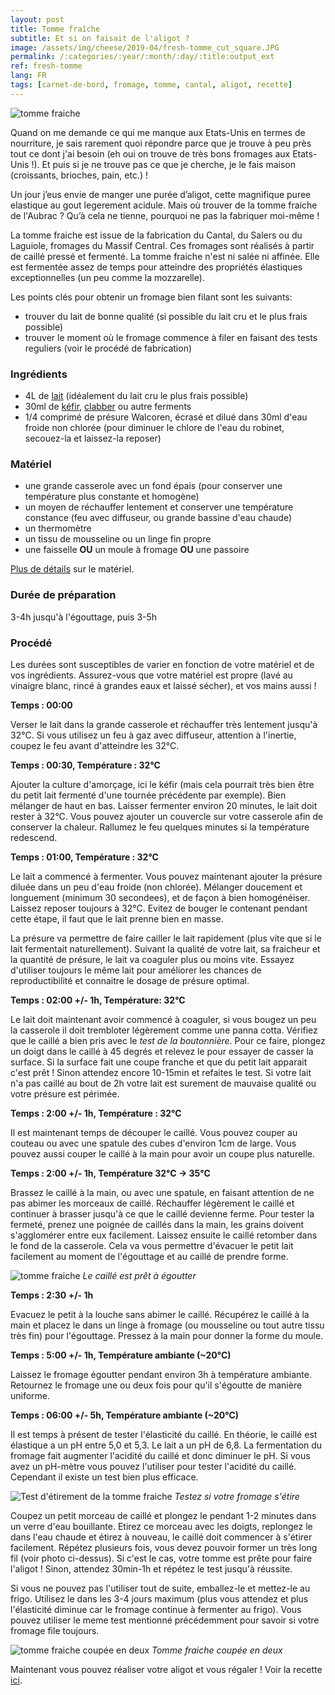 ```yaml
---
layout: post
title: Tomme fraîche
subtitle: Et si on faisait de l'aligot ?
image: /assets/img/cheese/2019-04/fresh-tomme_cut_square.JPG
permalink: /:categories/:year/:month/:day/:title:output_ext
ref: fresh-tomme
lang: FR
tags: [carnet-de-bord, fromage, tomme, cantal, aligot, recette]
---
```


![tomme fraiche]({{site.baseurl}}/assets/img/cheese/2019-04/fresh-tomme.JPG)

<!--excerpt.start-->
Quand on me demande ce qui me manque aux Etats-Unis en termes de nourriture, je sais rarement quoi répondre parce que je trouve à peu près tout ce dont j'ai besoin (eh oui on trouve de très bons fromages aux Etats-Unis !). 
Et puis si je ne trouve pas ce que je cherche, je le fais maison (croissants, brioches, pain, etc.) !

Un jour j’eus envie de manger une purée d’aligot, cette magnifique puree elastique au gout legerement acidule.
Mais où trouver de la tomme fraiche de l'Aubrac ? 
Qu’à cela ne tienne, pourquoi ne pas la fabriquer moi-même ! 
<!--excerpt.end-->

La tomme fraiche est issue de la fabrication du Cantal, du Salers ou du Laguiole, fromages du Massif Central.
Ces fromages sont réalisés à partir de caillé pressé et fermenté. La tomme fraiche n'est ni salée ni affinée. 
Elle est fermentée assez de temps pour atteindre des propriétés élastiques exceptionnelles (un peu comme la mozzarelle).

Les points clés pour obtenir un fromage bien filant sont les suivants:
- trouver du lait de bonne qualité (si possible du lait cru et le plus frais possible)
- trouver le moment où le fromage commence à filer en faisant des tests reguliers (voir le procédé de fabrication)


### Ingrédients

- 4L de [lait]({{site.baseurl}}/2019/03/02/lait-cru.html) (idéalement du lait cru le plus frais possible)
- 30ml de [kéfir]({{site.baseurl}}/2019/05/22/culture-de-demarrage.html), [clabber]({{site.baseurl}}/2019/06/14/faire-son-levain-de-lait.html) ou autre ferments
- 1/4 comprimé de présure Walcoren, écrasé et dilué dans 30ml d'eau froide non chlorée (pour diminuer le chlore de l'eau du robinet, secouez-la et laissez-la reposer)

### Matériel

- une grande casserole avec un fond épais (pour conserver une température plus constante et homogène)
- un moyen de réchauffer lentement et conserver une température constance (feu avec diffuseur, ou grande bassine d'eau chaude)
- un thermomètre
- un tissu de mousseline ou un linge fin propre
- une faisselle **OU** un moule à fromage **OU** une passoire

[Plus de détails]({{site.baseurl}}/2019/03/04/kit-minimal.html) sur le matériel.

### Durée de préparation

3-4h jusqu'à l'égouttage, puis 3-5h

### Procédé

Les durées sont susceptibles de varier en fonction de votre matériel et de vos ingrédients.
Assurez-vous que votre matériel est propre (lavé au vinaigre blanc, rincé à grandes eaux et laissé sécher), et vos mains aussi !

**Temps : 00:00**

Verser le lait dans la grande casserole et réchauffer très lentement jusqu'à 32°C. Si vous utilisez un feu à gaz avec diffuseur, attention à l'inertie, coupez le feu avant d'atteindre les 32°C.

**Temps : 00:30, Température : 32°C**

Ajouter la culture d'amorçage, ici le kéfir (mais cela pourrait très bien être du petit lait fermenté d'une tournée précédente par exemple). 
Bien mélanger de haut en bas. 
Laisser fermenter environ 20 minutes, le lait doit rester à 32°C. 
Vous pouvez ajouter un couvercle sur votre casserole afin de conserver la chaleur. 
Rallumez le feu quelques minutes si la température redescend.

**Temps : 01:00, Température : 32°C** 

Le lait a commencé à fermenter. Vous pouvez maintenant ajouter la présure diluée dans un peu d'eau froide (non chlorée). 
Mélanger doucement et longuement (minimum 30 secondees), et de façon à bien homogénéiser. 
Laissez reposer toujours à 32°C. 
Evitez de bouger le contenant pendant cette étape, il faut que le lait prenne bien en masse.

La présure va permettre de faire cailler le lait rapidement (plus vite que si le lait fermentait naturellement). 
Suivant la qualité de votre lait, sa fraicheur et la quantité de présure, le lait va coaguler plus ou moins vite. 
Essayez d'utiliser toujours le même lait pour améliorer les chances de reproductibilité et connaitre le dosage de présure optimal. 

**Temps : 02:00 +/- 1h, Température: 32°C**

Le lait doit maintenant avoir commencé à coaguler, si vous bougez un peu la casserole il doit trembloter légèrement comme une panna cotta. 
Vérifiez que le caillé a bien pris avec le *test de la boutonnière*. 
Pour ce faire, plongez un doigt dans le caillé à 45 degrés et relevez le pour essayer de casser la surface. 
Si la surface fait une coupe franche et que du petit lait apparait c'est prêt ! 
Sinon attendez encore 10-15min et refaites le test. 
Si votre lait n'a pas caillé au bout de 2h votre lait est surement de mauvaise qualité ou votre présure est périmée.

**Temps : 2:00 +/- 1h, Température : 32°C**

Il est maintenant temps de découper le caillé. 
Vous pouvez couper au couteau ou avec une spatule des cubes d'environ 1cm de large.
Vous pouvez aussi couper le caillé à la main pour avoir un coupe plus naturelle.

**Temps : 2:00 +/- 1h, Température 32°C -> 35°C**

Brassez le caillé à la main, ou avec une spatule, en faisant attention de ne pas abimer les morceaux de caillé.
Réchauffer légèrement le caillé et continuer à brasser jusqu'à ce que le caillé devienne ferme.
Pour tester la fermeté, prenez une poignée de caillés dans la main, les grains doivent s'agglomérer entre eux facilement.
Laissez ensuite le caillé retomber dans le fond de la casserole.
Cela va vous permettre d'évacuer le petit lait facilement au moment de l'égouttage et au caillé de prendre forme.

![tomme fraiche]({{site.baseurl}}/assets/img/cheese/2019-04/fresh-tomme_curd.JPG)
*Le caillé est prêt à égoutter*

**Temps : 2:30 +/- 1h**

Evacuez le petit  à la louche sans abimer le caillé.
Récupérez le caillé à la main et placez le dans un linge à fromage (ou mousseline ou tout autre tissu très fin) pour l'égouttage. 
Pressez à la main pour donner la forme du moule.

**Temps : 5:00 +/- 1h, Température ambiante (~20°C)**

Laissez le fromage égoutter pendant environ 3h à température ambiante. 
Retournez le fromage une ou deux fois pour qu'il s'égoutte de manière uniforme.

**Temps : 06:00 +/- 5h, Température ambiante (~20°C)**

Il est temps à présent de tester l'élasticité du caillé.
En théorie, le caillé est élastique a un pH entre 5,0 et 5,3. Le lait a un pH de 6,8. 
La fermentation du fromage fait augmenter l'acidité du caillé et donc diminuer le pH.
Si vous avez un pH-mètre vous pouvez l'utiliser pour tester l'acidité du caillé. 
Cependant il existe un test bien plus efficace.

![Test d'étirement de la tomme fraiche]({{site.baseurl}}/assets/img/cheese/2019-05/stretch-curd-aligot.jpg)
*Testez si votre fromage s'étire*

Coupez un petit morceau de caillé et plongez le pendant 1-2 minutes dans un verre d'eau bouillante.
Etirez ce morceau avec les doigts, replongez le dans l'eau chaude et étirez à nouveau, le caillé doit commencer à s'étirer facilement.
Répétez plusieurs fois, vous devez pouvoir former un très long fil (voir photo ci-dessus).
Si c'est le cas, votre tomme est prête pour faire l'aligot !
Sinon, attendez 30min-1h et répétez le test jusqu'à réussite.

Si vous ne pouvez pas l'utiliser tout de suite, emballez-le et mettez-le au frigo.
Utilisez le dans les 3-4 jours maximum (plus vous attendez et plus l'élasticité diminue car le fromage continue à fermenter au frigo).
Vous pouvez utiliser le meme test mentionné précédemment pour savoir si votre fromage file toujours.

![tomme fraiche coupée en deux]({{site.baseurl}}/assets/img/cheese/2019-04/fresh-tomme_cut.JPG)
*Tomme fraiche coupée en deux*

Maintenant vous pouvez réaliser votre aligot et vous régaler ! 
Voir la recette [ici]({{site.baseurl}}/2019/05/15/aligot.html).
